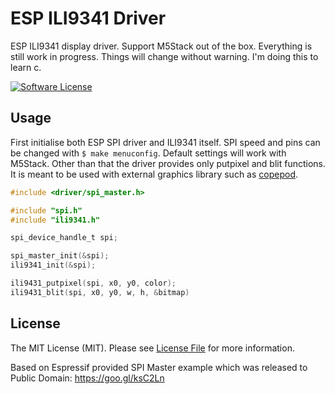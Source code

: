 # ESP ILI9341 Driver

ESP ILI9341 display driver. Support M5Stack out of the box. Everything is still work in progress. Things will change without warning. I'm doing this to learn c.

[![Software License](https://img.shields.io/badge/license-MIT-brightgreen.svg?style=flat-square)](LICENSE.md)

## Usage

First initialise both ESP SPI driver and ILI9341 itself. SPI speed and pins can be changed with `$ make menuconfig`. Default settings will work with M5Stack. Other than that the driver provides only putpixel and blit functions. It is meant to be used with external graphics library such as [copepod](https://github.com/tuupola/copepod).

```c
#include <driver/spi_master.h>

#include "spi.h"
#include "ili9341.h"

spi_device_handle_t spi;

spi_master_init(&spi);
ili9341_init(&spi);

ili9431_putpixel(spi, x0, y0, color);
ili9431_blit(spi, x0, y0, w, h, &bitmap)
```

## License

The MIT License (MIT). Please see [License File](LICENSE.md) for more information.

Based on Espressif provided SPI Master example which was released to Public Domain: https://goo.gl/ksC2Ln
